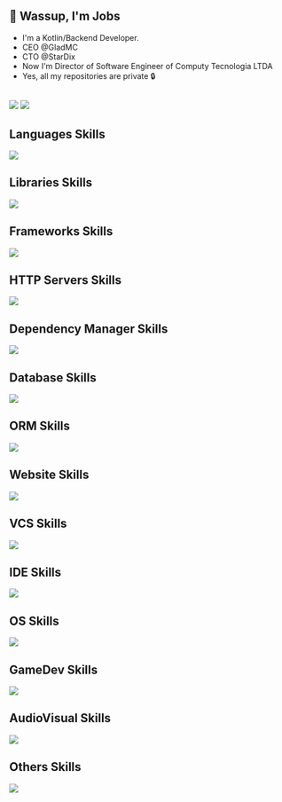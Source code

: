 ## :wave: Wassup, I'm Jobs
- I'm a Kotlin/Backend Developer.
- CEO @GladMC
- CTO @StarDix
- Now I'm Director of Software Engineer of Computy Tecnologia LTDA
- Yes, all my repositories are private 🔒

##
<div>
  <a href="https://fb.gladmc.com" target="_blank"><img src="https://img.shields.io/badge/-Instagram-%23E4405F?style=for-the-badge&logo=instagram&logoColor=white" target="_blank"></a>
  <a href="https://dc.gladmc.com" target="_blank"><img src="https://img.shields.io/badge/Discord-7289DA?style=for-the-badge&logo=discord&logoColor=white" target="_blank"></a> 
</div>  

## Languages Skills
![](https://skillicons.dev/icons?i=kotlin,java,cs,lua,ts,js,php,rust,cpp,py)
## Libraries Skills
![](https://skillicons.dev/icons?i=react,nodejs)
## Frameworks Skills
![](https://skillicons.dev/icons?i=dotnet,tauri,electron,spring,laravel,nextjs,nestjs,vue,angular,svelte,express,elysia,fastapi)
## HTTP Servers Skills
![](https://skillicons.dev/icons?i=nginx,maven)
## Dependency Manager Skills
![](https://skillicons.dev/icons?i=gradle,maven,npm,pnpm,yarn,bun)
## Database Skills
![](https://skillicons.dev/icons?i=sqlite,postgres,mysql,redis,mongodb)
## ORM Skills
![](https://skillicons.dev/icons?i=prisma,hibernate,TypeORM,drizzle)
## Website Skills
![](https://skillicons.dev/icons?i=html,css,tailwind,styledcomponents)
## VCS Skills
![](https://skillicons.dev/icons?i=git,github)
## IDE Skills
![](https://skillicons.dev/icons?i=idea,vscode,eclipse,visualstudio,androidstudio)
## OS Skills
![](https://skillicons.dev/icons?i=windows,linux,debian,ubuntu,arch,kali)
## GameDev Skills
![](https://skillicons.dev/icons?i=unity,unreal,blender,robloxstudio)
## AudioVisual Skills
![](https://skillicons.dev/icons?i=pr,ae,ps)
## Others Skills
![](https://skillicons.dev/icons?i=vite,kafka,docker,discord,bots,vercel,rabbitmq,firebase,flutter,grafana,prometheus,kubernetes,ktor,regex)
